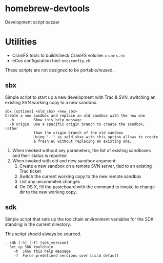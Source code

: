# homebrew-devtools
Development script bazaar

# Utilities

 * CramFS tools to build/check CramFS volume: `cramfs.rb`
 * eCos configuration tool: `ecosconfig.rb`

These scripts are not designed to be portable/reused.

## sbx

Simple script to start up a new development with Trac & SVN, switching an
existing SVN working copy to a new sandbox.

    sbx [options] <old_sbx> <new_sbx>
    Create a new sandbox and replace an old sandbox with the new one
      -h         Show this help message
      -b origin  Use a specific origin branch to create the sandbox, rather
                 than the origin branch of the old sandbox
                 Using '-'' as <old_sbx> with this option allows to create
                 a fresh WC without replacing an existing one.

1. When invoked without any parameters, the list of existing sandboxes and their 
   status is reported
1. When invoked with old and new sandbox argument:
    1. Create a new sandbox on a remote SVN server, tied to an existing Trac ticket
    1. Switch the current working copy to the new remote sandbox
    1. List any uncommited changes
    1. On OS X, fill the pasteboard with the command to invoke to change dir to
       the new working copy.

## sdk

Simple script that sets up the toolchain environment variables for the SDK 
standing in the current directory.

This script should always be sourced.

    . sdk [-h] [-f] [sdk_version]
      Set up SDK toolchain
        -h  Show this help message
        -f  Force predefined versions over build default
